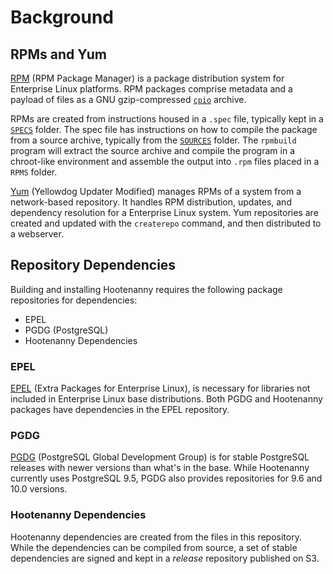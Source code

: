 # Background

## RPMs and Yum

[RPM](http://rpm.org) (RPM Package Manager) is a package distribution system for
Enterprise Linux platforms.  RPM packages comprise metadata and a payload of files
as a GNU gzip-compressed [`cpio`](https://en.wikipedia.org/wiki/Cpio) archive.

RPMs are created from instructions housed in a `.spec` file, typically kept
in a [`SPECS`](../SPECS) folder.  The spec file has instructions on how to
compile the package from a source archive, typically from the
[`SOURCES`](../SOURCES) folder.  The `rpmbuild` program will extract the
source archive and compile the program in a chroot-like environment and
assemble the output into `.rpm` files placed in a `RPMS` folder.

[Yum](http://yum.baseurl.org/) (Yellowdog Updater Modified) manages RPMs of
a system from a network-based repository.  It handles RPM distribution,
updates, and dependency resolution for a Enterprise Linux system.  Yum
repositories are created and updated with the `createrepo` command, and
then distributed to a webserver.

## Repository Dependencies

Building and installing Hootenanny requires the following package
repositories for dependencies:

* EPEL
* PGDG (PostgreSQL)
* Hootenanny Dependencies

### EPEL

[EPEL](https://fedoraproject.org/wiki/EPEL) (Extra Packages for Enterprise Linux),
is necessary for libraries not included in Enterprise Linux base distributions.
Both PGDG and Hootenanny packages have dependencies in the EPEL repository.

### PGDG

[PGDG](https://yum.postgresql.org/) (PostgreSQL Global Development Group) is
for stable PostgreSQL releases with newer versions than what's in the base.
While Hootenanny currently uses PostgreSQL 9.5, PGDG also provides repositories
for 9.6 and 10.0 versions.

### Hootenanny Dependencies

Hootenanny dependencies are created from the files in this repository.
While the dependencies can be compiled from source, a set of stable
dependencies are signed and kept in a *release* repository published on S3.
